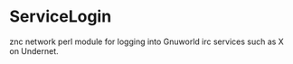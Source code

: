 # ServiceLogin
znc network perl module for logging into Gnuworld irc services such as X on Undernet.
